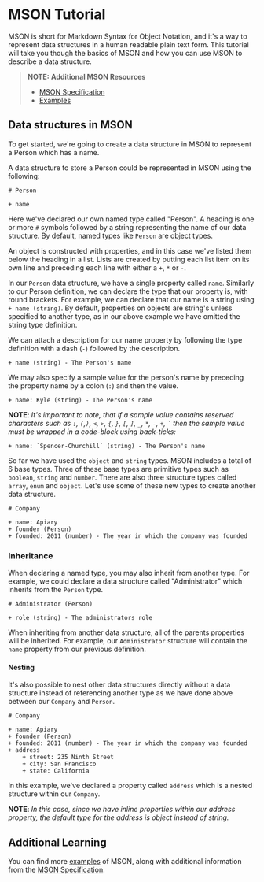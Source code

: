 # MSON Tutorial

MSON is short for Markdown Syntax for Object Notation, and it's a way to represent data structures in a human readable plain text form. This tutorial will take you though the basics of MSON and how you can use MSON to describe a data structure.

> **NOTE:** **Additional MSON Resources**
>
> + [MSON Specification](https://github.com/apiaryio/mson/blob/master/MSON%20Specification.md)
> + [Examples](https://github.com/apiaryio/mson#notational-conventions)

## Data structures in MSON

To get started, we're going to create a data structure in MSON to represent a Person which has a name.

A data structure to store a Person could be represented in MSON using the following:

```apib
# Person

+ name
```

Here we've declared our own named type called "Person". A heading is one or more `#` symbols followed by a string representing the name of our data structure. By default, named types like `Person` are object types.

An object is constructed with properties, and in this case we've listed them below the heading in a list. Lists are created by putting each list item on its own line and preceding each line with either a `+`, `*` or `-`.

In our `Person` data structure, we have a single property called `name`. Similarly to our Person definition, we can declare the type that our property is, with round brackets. For example, we can declare that our name is a string using `+ name (string)`. By default, properties on objects are string's unless specified to another type, as in our above example we have omitted the string type definition.

We can attach a description for our name property by following the type definition with a dash (`-`) followed by the description.

```apib
+ name (string) - The Person's name
```

We may also specify a sample value for the person's name by preceding the property name by a colon (`:`) and then the value.

```apib
+ name: Kyle (string) - The Person's name
```

**NOTE**: *It's important to note, that if a sample value contains reserved characters such as `:`, `(`,`)`, `<`, `>`, `{`, `}`, `[`, `]`, `_`, `*`, `-`, `+`, `` ` `` then the sample value must be wrapped in a code-block using back-ticks:*

```apib
+ name: `Spencer-Churchill` (string) - The Person's name
```

So far we have used the `object` and `string` types. MSON includes a total of 6 base types. Three of these base types are primitive types such as `boolean`, `string` and `number`. There are also three structure types called `array`, `enum` and `object`. Let's use some of these new types to create another data structure.

```apib
# Company

+ name: Apiary
+ founder (Person)
+ founded: 2011 (number) - The year in which the company was founded
```

### Inheritance

When declaring a named type, you may also inherit from another type. For example, we could declare a data structure called "Administrator" which inherits from the `Person` type.

```apib
# Administrator (Person)

+ role (string) - The administrators role
```

When inheriting from another data structure, all of the parents properties will be inherited. For example, our `Administrator` structure will contain the `name` property from our previous definition.

#### Nesting

It's also possible to nest other data structures directly without a data structure instead of referencing another type as we have done above between our `Company` and `Person`.

```apib
# Company

+ name: Apiary
+ founder (Person)
+ founded: 2011 (number) - The year in which the company was founded
+ address
    + street: 235 Ninth Street
    + city: San Francisco
    + state: California
```

In this example, we've declared a property called `address` which is a nested structure within our `Company`.

**NOTE**: *In this case, since we have inline properties within our address property, the default type for the address is object instead of string.*

## Additional Learning

You can find more [examples](https://github.com/apiaryio/mson#example-1) of MSON, along with additional information from the [MSON Specification](https://github.com/apiaryio/mson/blob/master/MSON%20Specification.md).

